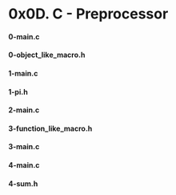 # 0x0D. C - Preprocessor

#### 0-main.c
#### 0-object_like_macro.h
#### 1-main.c
#### 1-pi.h
#### 2-main.c
#### 3-function_like_macro.h
#### 3-main.c
#### 4-main.c
#### 4-sum.h
